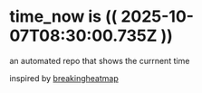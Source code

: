 # time_now is (( 2025-10-07T08:30:00.735Z ))

an automated repo that shows the currnent time

inspired by [breakingheatmap](https://github.com/breakingheatmap/breakingheatmap)